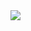 <img src="https://capsule-render.vercel.app/api?type=waving&color=9C9EFE&&fontColor=FFFFFF&height=300&section=header&text=Ji%20eun%20Lee&desc=%20Hi~%20Nice%20to%20meet%20U%20:)%20&fontSize=80&fontAlign=70&animation=twinkling&rotate=5&stroke=B1E1FF&strokeWidth=3&descAlign=80&descAlignY=65" />

<!--
**ijieun/ijieun** is a ✨ _special_ ✨ repository because its `README.md` (this file) appears on your GitHub profile.

Here are some ideas to get you started:



- 🔭 I’m currently working on ...
- 🌱 I’m currently learning ...
- 👯 I’m looking to collaborate on ...
- 🤔 I’m looking for help with ...
- 💬 Ask me about ...
- 📫 How to reach me: ...
- 😄 Pronouns: ...
- ⚡ Fun fact: ...
-->
